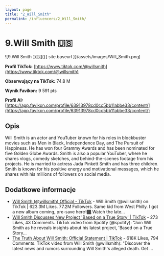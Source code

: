 ```yaml
---
layout: page
title: "2_Will_Smith"
permalink: /influencers/2_Will_Smith/
---
```


# 9.Will Smith 🇺🇸

![9.Will Smith 🇺🇸]({{ site.baseurl }}/assets/images/Will_Smith.png)

**Profil TikTok:** [https://www.tiktok.com/@willsmith](https://www.tiktok.com/@willsmith)

**Obserwujący na TikTok:** 74.8 M

**Wynik Favikon:** 9 591 pts

**Profil AI:** [https://app.favikon.com/profile/63913978cd0cc5bb11abbe33/content/](https://app.favikon.com/profile/63913978cd0cc5bb11abbe33/content/)

## Opis

Will Smith is an actor and YouTuber known for his roles in blockbuster movies such as Men in Black, Independence Day, and The Pursuit of Happiness. He has won four Grammy Awards and has been nominated for five Golden Globe Awards. Smith is also a popular YouTuber, where he shares vlogs, comedy sketches, and behind-the-scenes footage from his projects. He is married to actress Jada Pinkett Smith and has three children. Smith is known for his positive energy and motivational messages, which he shares with his millions of followers on social media.

## Dodatkowe informacje

- [Will Smith (@willsmith) Official - TikTok](https://www.tiktok.com/@willsmith/) - Will Smith (@willsmith) on TikTok | 623.3M Likes. 77.2M Followers. Same kid from West Philly. I got a new album coming, pre-save here👇🏾.Watch the late...
- [Will Smith Discusses New Project 'Based on a True Story' | TikTok](https://www.tiktok.com/@spotify/video/7488424981651524906) - 273 Likes, 43 Comments. TikTok video from Spotify (@spotify): "Join Will Smith as he reveals insights about his latest project, 'Based on a True Story...
- [The Truth About Will Smith: Official Statement | TikTok](https://www.tiktok.com/@willsmith/video/7291021635694365995) - 618K Likes, 794 Comments. TikTok video from Will Smith (@willsmith): "Discover the latest news and rumors surrounding Will Smith's alleged death. Get ...

